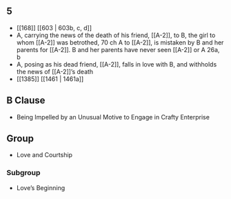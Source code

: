 ## 5
- [[168]] [[603 | 603b, c, d]] 
- A, carrying the news of the death of his friend, [[A-2]], to B, the girl to whom [[A-2]] was betrothed, 70 ch A to [[A-2]], is mistaken by B and her parents for [[A-2]]. B and her parents have never seen [[A-2]] or A 26a, b
- A, posing as his dead friend, [[A-2]], falls in love with B, and withholds the news of [[A-2]]’s death
- [[1385]] [[1461 | 1461a]] 

## B Clause
- Being Impelled by an Unusual Motive to Engage in Crafty Enterprise

## Group
- Love and Courtship

### Subgroup
- Love’s Beginning

